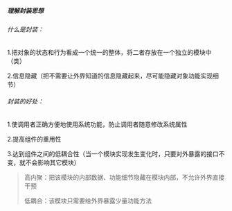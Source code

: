##### 理解封装思想

###### 什么是封装：

1.把对象的状态和行为看成一个统一的整体，将二者存放在一个独立的模块中（类）

2.信息隐藏（把不需要让外界知道的信息隐藏起来，尽可能隐藏对象功能实现细节）

###### 封装的好处：

1.使调用者正确方便地使用系统功能，防止调用者随意修改系统属性

2.提高组件的重用性

3.达到组件之间的低耦合性（当一个模块实现发生变化时，只要对外暴露的接口不变，就不会影响其它模块）

> 高内聚：把该模块的内部数据、功能细节隐藏在模块内部，不允许外界直接干预
>
> 低耦合：该模块只需要给外界暴露少量功能方法
